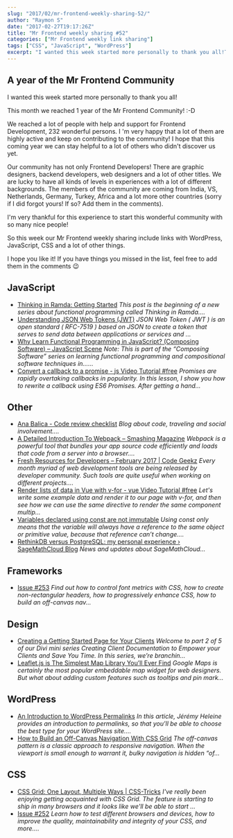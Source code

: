 ```yaml
---
slug: "2017/02/mr-frontend-weekly-sharing-52/"
author: "Raymon S"
date: "2017-02-27T19:17:26Z"
title: "Mr Frontend weekly sharing #52"
categories: ["Mr Frontend weekly link sharing"]
tags: ["CSS", "JavaScript", "WordPress"]
excerpt: "I wanted this week started more personally to thank you all!This month we reached 1 year of the Mr ..."
---
```


## A year of the Mr Frontend Community

I wanted this week started more personally to thank you all!

This month we reached 1 year of the Mr Frontend Community! :-D

We reached a lot of people with help and support for Frontend Development, 232 wonderful persons. I 'm very happy that a lot of them are highly active and keep on contributing to the community! I hope that this coming year we can stay helpful to a lot of others who didn't discover us yet.

Our community has not only Frontend Developers! There are graphic designers, backend developers, web designers and a lot of other titles. We are lucky to have all kinds of levels in experiences with a lot of different backgrounds. The members of the community are coming from India, VS, Netherlands, Germany, Turkey, Africa and a lot more other countries (sorry if I did forgot yours! If so? Add them in the comments).

I'm very thankful for this experience to start this wonderful community with so many nice people!

So this week our Mr Frontend weekly sharing include links with WordPress, JavaScript, CSS and a lot of other things.

I hope you like it! If you have things you missed in the list, feel free to add them in the comments 😉

## JavaScript

* [Thinking in Ramda: Getting Started](http://buff.ly/2lGrFqp "Thinking in Ramda: Getting Started") _This post is the beginning of a new series about functional programming called Thinking in Ramda...._
* [Understanding JSON Web Tokens (JWT)](http://buff.ly/2m5pBei "Understanding JSON Web Tokens (JWT)") _JSON Web Token ( JWT ) is an open standard ( RFC-7519 ) based on JSON to create a token that serves to send data between applications or services and ..._
* [Why Learn Functional Programming in JavaScript? (Composing Software) – JavaScript Scene](http://buff.ly/2llyyNx "Why Learn Functional Programming in JavaScript? (Composing Software) – JavaScript Scene") _Note: This is part of the “Composing Software” series on learning functional programming and compositional software techniques in…..._
* [Convert a callback to a promise - js Video Tutorial #free](http://buff.ly/2l1b2GX "Convert a callback to a promise - js Video Tutorial #free") _Promises are rapidly overtaking callbacks in popularity. In this lesson, I show you how to rewrite a callback using ES6 Promises. After getting a hand..._

## Other

* [Ana Balica - Code review checklist](http://buff.ly/2lDgLDg "Ana Balica - Code review checklist") _Blog about code, traveling and social involvement...._
* [A Detailed Introduction To Webpack – Smashing Magazine](http://buff.ly/2kWs8T6 "A Detailed Introduction To Webpack – Smashing Magazine") _Webpack is a powerful tool that bundles your app source code efficiently and loads that code from a server into a browser...._
* [Fresh Resources for Developers – February 2017 | Code Geekz](http://buff.ly/2lk0bYK "Fresh Resources for Developers – February 2017 | Code Geekz") _Every month myriad of web development tools are being released by developer community. Such tools are quite useful when working on different projects...._
* [Render lists of data in Vue with v-for - vue Video Tutorial #free](http://buff.ly/2lhaWLs "Render lists of data in Vue with v-for - vue Video Tutorial #free") _Let's write some example data and render it to our page with v-for, and then see how we can use the same directive to render the same component multip..._
* [Variables declared using const are not immutable](http://buff.ly/2lh4Evi "Variables declared using const are not immutable") _Using const only means that the variable will always have a reference to the same object or primitive value, because that reference can’t change...._
* [RethinkDB versus PostgreSQL: my personal experience › SageMathCloud Blog](http://buff.ly/2lcpn3H "RethinkDB versus PostgreSQL: my personal experience › SageMathCloud Blog") _News and updates about SageMathCloud..._

## Frameworks

* [Issue #253](http://buff.ly/2lbniSR "Issue #253") _Find out how to control font metrics with CSS, how to create non-rectangular headers, how to progressively enhance CSS, how to build an off-canvas nav..._

## Design

* [Creating a Getting Started Page for Your Clients](http://buff.ly/2mj7duO "Creating a Getting Started Page for Your Clients") _Welcome to part 2 of 5 of our Divi mini series Creating Client Documentation to Empower your Clients and Save You Time. In this series, we’re branchin..._
* [Leaflet.js is The Simplest Map Library You’ll Ever Find](http://buff.ly/2l1ahxB "Leaflet.js is The Simplest Map Library You’ll Ever Find") _Google Maps is certainly the most popular embeddable map widget for web designers. But what about adding custom features such as tooltips and pin mark..._

## WordPress

* [An Introduction to WordPress Permalinks](http://buff.ly/2kPlcqY "An Introduction to WordPress Permalinks") _In this article, Jérémy Heleine provides an introduction to permalinks, so that you’ll be able to choose the best type for your WordPress site...._
* [How to Build an Off-Canvas Navigation With CSS Grid](http://buff.ly/2kQZt2C "How to Build an Off-Canvas Navigation With CSS Grid") _The off-canvas pattern is a classic approach to responsive navigation. When the viewport is small enough to warrant it, bulky navigation is hidden “of..._

## CSS

* [CSS Grid: One Layout, Multiple Ways | CSS-Tricks](http://buff.ly/2m2ML1T "CSS Grid: One Layout, Multiple Ways | CSS-Tricks") _I've really been enjoying getting acquainted with CSS Grid. The feature is starting to ship in many browsers and it looks like we'll be able to start ..._
* [Issue #252](http://buff.ly/2m2NHT5 "Issue #252") _Learn how to test different browsers and devices, how to improve the quality, maintainability and integrity of your CSS, and more...._